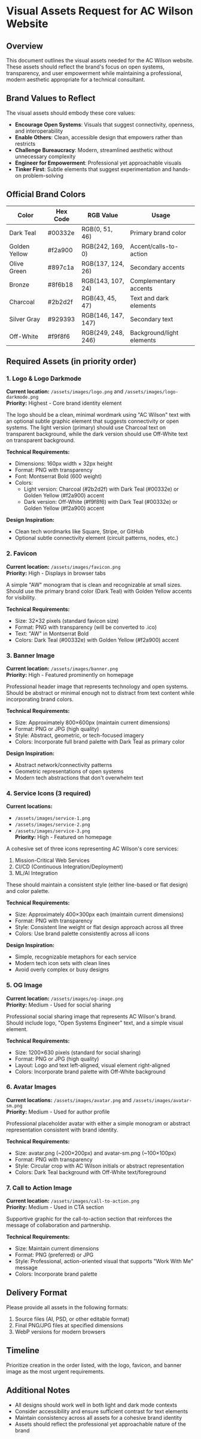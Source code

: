 # Visual Assets Request for AC Wilson Website

## Overview

This document outlines the visual assets needed for the AC Wilson website. These assets should reflect the brand's focus on open systems, transparency, and user empowerment while maintaining a professional, modern aesthetic appropriate for a technical consultant.

## Brand Values to Reflect

The visual assets should embody these core values:

- **Encourage Open Systems**: Visuals that suggest connectivity, openness, and interoperability
- **Enable Others**: Clean, accessible design that empowers rather than restricts
- **Challenge Bureaucracy**: Modern, streamlined aesthetic without unnecessary complexity
- **Engineer for Empowerment**: Professional yet approachable visuals
- **Tinker First**: Subtle elements that suggest experimentation and hands-on problem-solving

## Official Brand Colors

| Color         | Hex Code | RGB Value          | Usage                                    |
|---------------|----------|--------------------|-----------------------------------------|
| Dark Teal     | #00332e  | RGB(0, 51, 46)     | Primary brand color                     |
| Golden Yellow | #f2a900  | RGB(242, 169, 0)   | Accent/calls-to-action                  |
| Olive Green   | #897c1a  | RGB(137, 124, 26)  | Secondary accents                       |
| Bronze        | #8f6b18  | RGB(143, 107, 24)  | Complementary accents                   |
| Charcoal      | #2b2d2f  | RGB(43, 45, 47)    | Text and dark elements                  |
| Silver Gray   | #929393  | RGB(146, 147, 147) | Secondary text                          |
| Off-White     | #f9f8f6  | RGB(249, 248, 246) | Background/light elements               |

## Required Assets (in priority order)

### 1. Logo & Logo Darkmode

**Current location:** `/assets/images/logo.png` and `/assets/images/logo-darkmode.png`  
**Priority:** Highest - Core brand identity element

The logo should be a clean, minimal wordmark using "AC Wilson" text with an optional subtle graphic element that suggests connectivity or open systems. The light version (primary) should use Charcoal text on transparent background, while the dark version should use Off-White text on transparent background.

**Technical Requirements:**

- Dimensions: 160px width × 32px height
- Format: PNG with transparency
- Font: Montserrat Bold (600 weight)
- Colors:
  - Light version: Charcoal (#2b2d2f) with Dark Teal (#00332e) or Golden Yellow (#f2a900) accent
  - Dark version: Off-White (#f9f8f6) with Dark Teal (#00332e) or Golden Yellow (#f2a900) accent

**Design Inspiration:**

- Clean tech wordmarks like Square, Stripe, or GitHub
- Optional subtle connectivity element (circuit patterns, nodes, etc.)

### 2. Favicon

**Current location:** `/assets/images/favicon.png`  
**Priority:** High - Displays in browser tabs

A simple "AW" monogram that is clean and recognizable at small sizes. Should use the primary brand color (Dark Teal) with Golden Yellow accents for visibility.

**Technical Requirements:**

- Size: 32×32 pixels (standard favicon size)
- Format: PNG with transparency (will be converted to .ico)
- Text: "AW" in Montserrat Bold
- Colors: Dark Teal (#00332e) with Golden Yellow (#f2a900) accent

### 3. Banner Image

**Current location:** `/assets/images/banner.png`  
**Priority:** High - Featured prominently on homepage

Professional header image that represents technology and open systems. Should be abstract or minimal enough not to distract from text content while incorporating brand colors.

**Technical Requirements:**

- Size: Approximately 800×600px (maintain current dimensions)
- Format: PNG or JPG (high quality)
- Style: Abstract, geometric, or tech-focused imagery
- Colors: Incorporate full brand palette with Dark Teal as primary color

**Design Inspiration:**

- Abstract network/connectivity patterns
- Geometric representations of open systems
- Modern tech abstractions that don't overwhelm text

### 4. Service Icons (3 required)

**Current locations:**

- `/assets/images/service-1.png`
- `/assets/images/service-2.png`
- `/assets/images/service-3.png`  
**Priority:** High - Featured on homepage

A cohesive set of three icons representing AC Wilson's core services:

1. Mission-Critical Web Services
2. CI/CD (Continuous Integration/Deployment)
3. ML/AI Integration

These should maintain a consistent style (either line-based or flat design) and color palette.

**Technical Requirements:**

- Size: Approximately 400×300px each (maintain current dimensions)
- Format: PNG with transparency
- Style: Consistent line weight or flat design approach across all three
- Colors: Use brand palette consistently across all icons

**Design Inspiration:**

- Simple, recognizable metaphors for each service
- Modern tech icon sets with clean lines
- Avoid overly complex or busy designs

### 5. OG Image

**Current location:** `/assets/images/og-image.png`  
**Priority:** Medium - Used for social sharing

Professional social sharing image that represents AC Wilson's brand. Should include logo, "Open Systems Engineer" text, and a simple visual element.

**Technical Requirements:**

- Size: 1200×630 pixels (standard for social sharing)
- Format: PNG or JPG (high quality)
- Layout: Logo and text left-aligned, visual element right-aligned
- Colors: Incorporate brand palette with Off-White background

### 6. Avatar Images

**Current locations:** `/assets/images/avatar.png` and `/assets/images/avatar-sm.png`  
**Priority:** Medium - Used for author profile

Professional placeholder avatar with either a simple monogram or abstract representation consistent with brand identity.

**Technical Requirements:**

- Size: avatar.png (~200×200px) and avatar-sm.png (~100×100px)
- Format: PNG with transparency
- Style: Circular crop with AC Wilson initials or abstract representation
- Colors: Dark Teal background with Off-White text/foreground

### 7. Call to Action Image

**Current location:** `/assets/images/call-to-action.png`  
**Priority:** Medium - Used in CTA section

Supportive graphic for the call-to-action section that reinforces the message of collaboration and partnership.

**Technical Requirements:**

- Size: Maintain current dimensions
- Format: PNG (preferred) or JPG
- Style: Professional, action-oriented visual that supports "Work With Me" message
- Colors: Incorporate brand palette

## Delivery Format

Please provide all assets in the following formats:

1. Source files (AI, PSD, or other editable format)
2. Final PNG/JPG files at specified dimensions
3. WebP versions for modern browsers

## Timeline

Prioritize creation in the order listed, with the logo, favicon, and banner image as the most urgent requirements.

## Additional Notes

- All designs should work well in both light and dark mode contexts
- Consider accessibility and ensure sufficient contrast for text elements
- Maintain consistency across all assets for a cohesive brand identity
- Assets should reflect the professional yet approachable nature of the brand
